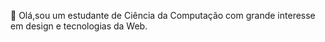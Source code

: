 👋 Olá,sou um estudante de Ciência da Computação com grande interesse em design e tecnologias da Web.